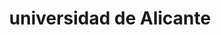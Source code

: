 ---
title: "universidad de Alicante"
external_link: "https://web.ua.es/es/actualidad-universitaria/2020/septiembre2020/7-13/la-universidad-de-alicante-publica-el-abc-de-la-proteccion-frente-a-la-covid-19-ante-el-inicio-del-curso.html"
type: "comunidad-valenciana"
img: "./images/universidades/universidad_de_alicante.png"
file_title: "Acuerdo Adaptación Enseñanza"
file_link: "https://sp.ua.es/es/documentos/formacion-e-informacion/informacion/coronavirus-2019-ncov/resoluciones-rectorales/protocolo-de-actuacion-para-el-comienzo-del-curso-universitario-2020-2021.</a><i class='fas fa-external-link-alt'></i>"
---